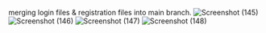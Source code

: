 merging login files & registration files into main branch.
![Screenshot (145)](https://github.com/Arunasri09/merging_2/assets/153215942/ea998156-be2c-4760-a237-5f5056a3d746)
![Screenshot (146)](https://github.com/Arunasri09/merging_2/assets/153215942/6a24031f-cd03-4fe9-a2f1-c78d15c494cf)
![Screenshot (147)](https://github.com/Arunasri09/merging_2/assets/153215942/c40d4825-b395-40c9-8e16-fd8d64ebe4d1)
![Screenshot (148)](https://github.com/Arunasri09/merging_2/assets/153215942/d52141f6-df78-4c6d-bce8-e4ad2d68d7dc)
